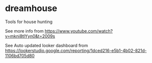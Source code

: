 # dreamhouse
Tools for house hunting

See more info from https://www.youtube.com/watch?v=mkni8tlYyn0&t=2009s

See Auto updated looker dashboard from https://lookerstudio.google.com/reporting/1dced216-e5b1-4b02-821d-1106bd705d80 
